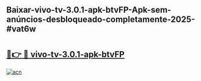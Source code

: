 ## Baixar-vivo-tv-3.0.1-apk-btvFP-Apk-sem-anúncios-desbloqueado-completamente-2025-#vat6w

# <h2><a href="https://ainizakaria.my?title=vivo-tv-3.0.1-apk-btvFP&ref=20M">🔗👉 🔴 vivo-tv-3.0.1-apk-btvFP</a></h2>

[![acn](https://github.com/user-attachments/assets/0f9c940e-d8b0-45ae-aac7-cd30a18b3e1c)](https://ainizakaria.my?title=vivo-tv-3.0.1-apk-btvFP&ref=20M)

